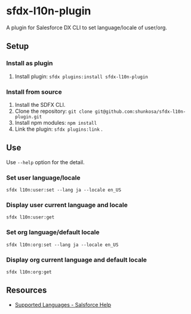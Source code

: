 # sfdx-l10n-plugin
A plugin for Salesforce DX CLI to set language/locale of user/org.

## Setup
### Install as plugin
1. Install plugin: `sfdx plugins:install sfdx-l10n-plugin`

### Install from source
1. Install the SDFX CLI.
2. Clone the repository: `git clone git@github.com:shunkosa/sfdx-l10n-plugin.git`
3. Install npm modules: `npm install`
4. Link the plugin: `sfdx plugins:link` .

## Use
Use ``--help`` option for the detail.

### Set user language/locale
`sfdx l10n:user:set --lang ja --locale en_US`

### Display user current language and locale
`sfdx l10n:user:get`

### Set org language/default locale
`sfdx l10n:org:set --lang ja --locale en_US`

### Display org current language and default locale
`sfdx l10n:org:get`

## Resources
* [Supported Languages - Salsforce Help](https://help.salesforce.com/articleView?id=faq_getstart_what_languages_does.htm&type=5)